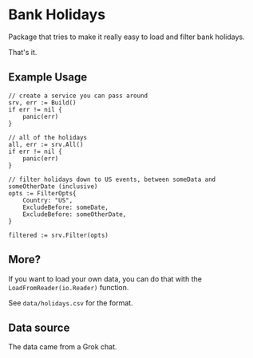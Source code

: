 # Bank Holidays

Package that tries to make it really easy to load and filter bank holidays.

That's it.

## Example Usage

```
// create a service you can pass around
srv, err := Build()
if err != nil {
    panic(err)
}

// all of the holidays
all, err := srv.All()
if err != nil {
    panic(err)
}

// filter holidays down to US events, between someData and someOtherDate (inclusive)
opts := FilterOpts{
    Country: "US",
	ExcludeBefore: someDate,
    ExcludeBefore: someOtherDate,
}

filtered := srv.Filter(opts)
```

## More?

If you want to load your own data, you can do that with the `LoadFromReader(io.Reader)` function.

See `data/holidays.csv` for the format.

## Data source

The data came from a Grok chat.

